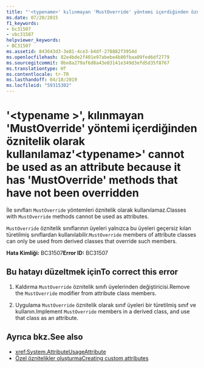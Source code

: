 ```yaml
---
title: "'<typename>' kılınmayan 'MustOverride' yöntemi içerdiğinden öznitelik olarak kullanılamaz"
ms.date: 07/20/2015
f1_keywords:
- bc31507
- vbc31507
helpviewer_keywords:
- BC31507
ms.assetid: 843643d3-3e81-4ce3-b4df-278882f3954d
ms.openlocfilehash: 82e4bde2f401e97abebe4b80fbaa09fed6df2779
ms.sourcegitcommit: 0be8a279af6d8a43e03141e349d3efd5d35f8767
ms.translationtype: HT
ms.contentlocale: tr-TR
ms.lasthandoff: 04/18/2019
ms.locfileid: "59315302"
---
```

# <a name="typename-cannot-be-used-as-an-attribute-because-it-has-mustoverride-methods-that-have-not-been-overridden"></a><span data-ttu-id="73fb8-102">'\<typename >', kılınmayan 'MustOverride' yöntemi içerdiğinden öznitelik olarak kullanılamaz</span><span class="sxs-lookup"><span data-stu-id="73fb8-102">'\<typename>' cannot be used as an attribute because it has 'MustOverride' methods that have not been overridden</span></span>
<span data-ttu-id="73fb8-103">İle sınıfları `MustOverride` yöntemleri öznitelik olarak kullanılamaz.</span><span class="sxs-lookup"><span data-stu-id="73fb8-103">Classes with `MustOverride` methods cannot be used as attributes.</span></span>  
  
 <span data-ttu-id="73fb8-104">`MustOverride` öznitelik sınıflarının üyeleri yalnızca bu üyeleri geçersiz kılan türetilmiş sınıflardan kullanılabilir.</span><span class="sxs-lookup"><span data-stu-id="73fb8-104">`MustOverride` members of attribute classes can only be used from derived classes that override such members.</span></span>  
  
 <span data-ttu-id="73fb8-105">**Hata Kimliği:** BC31507</span><span class="sxs-lookup"><span data-stu-id="73fb8-105">**Error ID:** BC31507</span></span>  
  
## <a name="to-correct-this-error"></a><span data-ttu-id="73fb8-106">Bu hatayı düzeltmek için</span><span class="sxs-lookup"><span data-stu-id="73fb8-106">To correct this error</span></span>  
  
1. <span data-ttu-id="73fb8-107">Kaldırma `MustOverride` öznitelik sınıfı üyelerinden değiştiricisi.</span><span class="sxs-lookup"><span data-stu-id="73fb8-107">Remove the `MustOverride` modifier from attribute class members.</span></span>  
  
2. <span data-ttu-id="73fb8-108">Uygulama `MustOverride` öznitelik olarak sınıf üyeleri bir türetilmiş sınıf ve kullanın.</span><span class="sxs-lookup"><span data-stu-id="73fb8-108">Implement `MustOverride` members in a derived class, and use that class as an attribute.</span></span>  
  
## <a name="see-also"></a><span data-ttu-id="73fb8-109">Ayrıca bkz.</span><span class="sxs-lookup"><span data-stu-id="73fb8-109">See also</span></span>

- <xref:System.AttributeUsageAttribute>
- [<span data-ttu-id="73fb8-110">Özel öznitelikler oluşturma</span><span class="sxs-lookup"><span data-stu-id="73fb8-110">Creating custom attributes</span></span>](~/docs/visual-basic/programming-guide/concepts/attributes/creating-custom-attributes.md)
